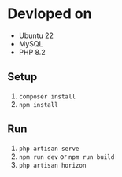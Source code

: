 # Devloped on
- Ubuntu 22
- MySQL
- PHP 8.2

## Setup 
1. `composer install`
2. `npm install`

## Run
1. `php artisan serve`
2. `npm run dev` or `npm run build`
3.  `php artisan horizon`
